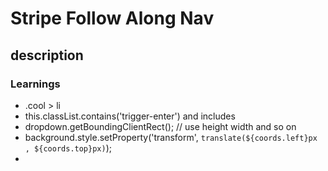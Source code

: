 #  Stripe Follow Along Nav

## description


### Learnings
- .cool > li
-  this.classList.contains('trigger-enter') and includes
- dropdown.getBoundingClientRect();  // use height width and so on 
- background.style.setProperty('transform', `translate(${coords.left}px , ${coords.top}px)`);
- 
        
